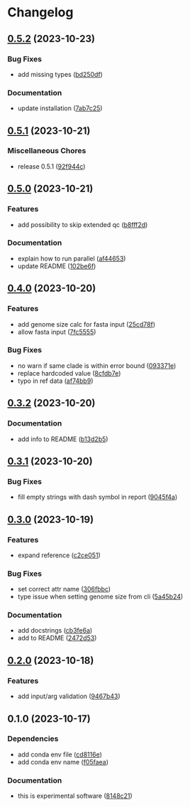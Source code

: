 # Changelog

## [0.5.2](https://github.com/RIVM-bioinformatics/auriclass/compare/v0.5.1...v0.5.2) (2023-10-23)


### Bug Fixes

* add missing types ([bd250df](https://github.com/RIVM-bioinformatics/auriclass/commit/bd250df8797ba2b2c35167234ffd5b7c0d0d0bd0))


### Documentation

* update installation ([7ab7c25](https://github.com/RIVM-bioinformatics/auriclass/commit/7ab7c2533038e0d42234142681a087170cfb7075))

## [0.5.1](https://github.com/RIVM-bioinformatics/auriclass/compare/v0.5.0...v0.5.1) (2023-10-21)


### Miscellaneous Chores

* release 0.5.1 ([92f944c](https://github.com/RIVM-bioinformatics/auriclass/commit/92f944cd64075bfd00c8b0ee1719adbaae8dae9a))

## [0.5.0](https://github.com/RIVM-bioinformatics/auriclass/compare/v0.4.0...v0.5.0) (2023-10-21)


### Features

* add possibility to skip extended qc ([b8fff2d](https://github.com/RIVM-bioinformatics/auriclass/commit/b8fff2df6bf7db06294acded8515b0944f86b47b))


### Documentation

* explain how to run parallel ([af44653](https://github.com/RIVM-bioinformatics/auriclass/commit/af44653c2dc436460195c5fa206ec44cedc9d3e7))
* update README ([102be6f](https://github.com/RIVM-bioinformatics/auriclass/commit/102be6fc8690b23cc8e9b735c62dcee8a46ae0d6))

## [0.4.0](https://github.com/RIVM-bioinformatics/auriclass/compare/v0.3.2...v0.4.0) (2023-10-20)


### Features

* add genome size calc for fasta input ([25cd78f](https://github.com/RIVM-bioinformatics/auriclass/commit/25cd78f6bb9d13df8c6a10616ddbe17af0d835f7))
* allow fasta input ([7fc5555](https://github.com/RIVM-bioinformatics/auriclass/commit/7fc55552ecb993c9142069b1f6e98094149d38dd))


### Bug Fixes

* no warn if same clade is within error bound ([093371e](https://github.com/RIVM-bioinformatics/auriclass/commit/093371e650b1953c0ce8da64d3878cc24dce204c))
* replace hardcoded value ([8cfdb7e](https://github.com/RIVM-bioinformatics/auriclass/commit/8cfdb7e952156fdf020819a2d4f7fbd9d58ad19e))
* typo in ref data ([af74bb9](https://github.com/RIVM-bioinformatics/auriclass/commit/af74bb9eaccef1955e4b88d7779c1a2b1c3d8676))

## [0.3.2](https://github.com/RIVM-bioinformatics/auriclass/compare/v0.3.1...v0.3.2) (2023-10-20)


### Documentation

* add info to README ([b13d2b5](https://github.com/RIVM-bioinformatics/auriclass/commit/b13d2b5c525388a3885561befb03318e13b9dbae))

## [0.3.1](https://github.com/RIVM-bioinformatics/auriclass/compare/v0.3.0...v0.3.1) (2023-10-20)


### Bug Fixes

* fill empty strings with dash symbol in report ([9045f4a](https://github.com/RIVM-bioinformatics/auriclass/commit/9045f4a117de2f70cb5e0326814e3a1308386b19))

## [0.3.0](https://github.com/RIVM-bioinformatics/auriclass/compare/v0.2.0...v0.3.0) (2023-10-19)


### Features

* expand reference ([c2ce051](https://github.com/RIVM-bioinformatics/auriclass/commit/c2ce0512dc912d5b4dec4a78e3f4b9fa3a4de24e))


### Bug Fixes

* set correct attr name ([306fbbc](https://github.com/RIVM-bioinformatics/auriclass/commit/306fbbcdb9fa89eaf050e106a98a72cc57057927))
* type issue when setting genome size from cli ([5a45b24](https://github.com/RIVM-bioinformatics/auriclass/commit/5a45b24b94d4653a6612e3bd04f3794001813a73))


### Documentation

* add docstrings ([cb3fe6a](https://github.com/RIVM-bioinformatics/auriclass/commit/cb3fe6a5cbda1876d850b67abe434e8273f73c30))
* add to README ([2472d53](https://github.com/RIVM-bioinformatics/auriclass/commit/2472d53d249462d27eed6ceaf13054e3db3c3a9e))

## [0.2.0](https://github.com/RIVM-bioinformatics/auriclass/compare/v0.1.0...v0.2.0) (2023-10-18)


### Features

* add input/arg validation ([9467b43](https://github.com/RIVM-bioinformatics/auriclass/commit/9467b43d444bd16a8fc2bc23232dabe646008037))

## 0.1.0 (2023-10-17)


### Dependencies

* add conda env file ([cd8116e](https://github.com/boasvdp/auriclass/commit/cd8116e7350fd20b4c697320f9fa49cf49af12e6))
* add conda env name ([f05faea](https://github.com/boasvdp/auriclass/commit/f05faea2d9fd7a91aeac24a91e9b1da12773a3bc))


### Documentation

* this is experimental software ([8148c21](https://github.com/boasvdp/auriclass/commit/8148c217efc1b3fdc7d2ca3b2a63e64a0781ca3a))
